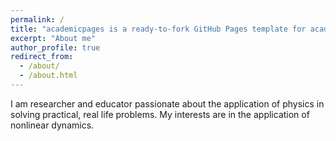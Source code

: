```yaml
---
permalink: /
title: "academicpages is a ready-to-fork GitHub Pages template for academic personal websites"
excerpt: "About me"
author_profile: true
redirect_from: 
  - /about/
  - /about.html
---
```




I am researcher and educator passionate about the application of physics in solving practical, real life problems. My interests are in the application of nonlinear dynamics. 

